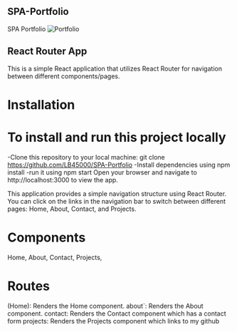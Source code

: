 ## SPA-Portfolio
SPA Portfolio
![Portfolio](https://github.com/LB45000/SPA-Portfolio/assets/144392042/646dd8e2-ca24-42fb-afc0-da723c8bef15)
## React Router App

This is a simple React application that utilizes React Router for navigation between different components/pages.


# Installation

# To install and run this project locally

-Clone this repository to your local machine:
git clone https://github.com/LB45000/SPA-Portfolio
-Install dependencies using npm install
-run it using npm start
Open your browser and navigate to http://localhost:3000 to view the app.



This application provides a simple navigation structure using React Router. You can click on the links in the navigation bar to switch between different pages: Home, About, Contact, and Projects.



# Components

 Home,
 About,
 Contact,
 Projects,

# Routes

 (Home): Renders the Home component.
 about`: Renders the About component.
 contact: Renders the Contact component which has a contact form
 projects: Renders the Projects component which links to my github



